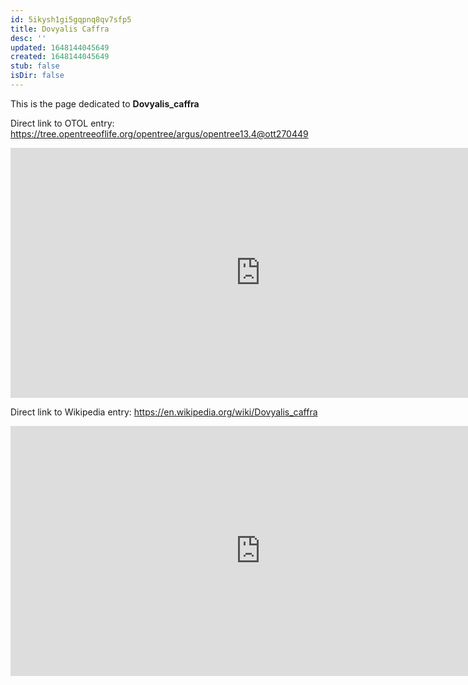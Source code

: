 ```yaml
---
id: 5ikysh1gi5gqpnq8qv7sfp5
title: Dovyalis Caffra
desc: ''
updated: 1648144045649
created: 1648144045649
stub: false
isDir: false
---
```

This is the page dedicated to **Dovyalis_caffra**


Direct link to OTOL entry: https://tree.opentreeoflife.org/opentree/argus/opentree13.4@ott270449



<html>
    <body>
    <iframe src="https://tree.opentreeoflife.org/opentree/argus/opentree13.4@ott270449"
    width="800" height="400" frameborder="0" allowfullscreen> </iframe>
    </body>
</html>
    


Direct link to Wikipedia entry: https://en.wikipedia.org/wiki/Dovyalis_caffra



<html>
    <body>
    <iframe src="https://en.wikipedia.org/wiki/Dovyalis_caffra"
    width="800" height="400" frameborder="0" allowfullscreen> </iframe>
    </body>
</html>
    
